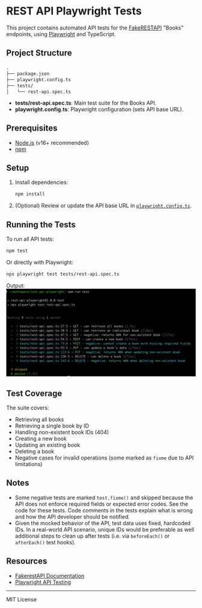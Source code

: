 # REST API Playwright Tests

This project contains automated API tests for the [FakeRESTAPI](https://fakerestapi.azurewebsites.net) "Books" endpoints, using [Playwright](https://playwright.dev/) and TypeScript.

## Project Structure

```
.
├── package.json
├── playwright.config.ts
├── tests/
│   └── rest-api.spec.ts
```

- **tests/rest-api.spec.ts**: Main test suite for the Books API.
- **playwright.config.ts**: Playwright configuration (sets API base URL).

## Prerequisites

- [Node.js](https://nodejs.org/) (v16+ recommended)
- [npm](https://www.npmjs.com/)

## Setup

1. Install dependencies:

   ```sh
   npm install
   ```

2. (Optional) Review or update the API base URL in [`playwright.config.ts`](playwright.config.ts).

## Running the Tests

To run all API tests:

```sh
npm test
```

Or directly with Playwright:

```sh
npx playwright test tests/rest-api.spec.ts
```

Output:
![Run all tests](docs/img/run-all-tests.png)

## Test Coverage

The suite covers:

- Retrieving all books
- Retrieving a single book by ID
- Handling non-existent book IDs (404)
- Creating a new book
- Updating an existing book
- Deleting a book
- Negative cases for invalid operations (some marked as `fixme` due to API limitations)

## Notes

- Some negative tests are marked `test.fixme()` and skipped because the API does not enforce required fields or expected error codes. See the code for these tests. Code comments in the tests explain what is wrong and how the API developer should be notified.
- Given the mocked behavior of the API, test data uses fixed, hardcoded IDs. In a real-world API scenario, unique IDs would be preferable as well additional steps to clean up after tests (i.e. via `beforeEach()` or `afterEach()` test hooks).

## Resources

- [FakerestAPI Documentation](https://fakerestapi.azurewebsites.net/index.html)
- [Playwright API Testing](https://playwright.dev/docs/api-testing)

---

MIT License
